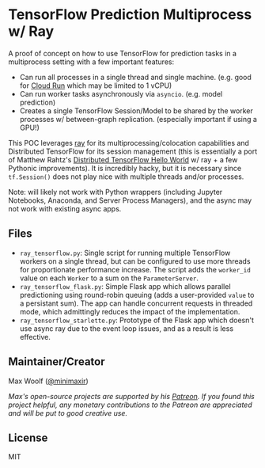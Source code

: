 # TensorFlow Prediction Multiprocess w/ Ray

A proof of concept on how to use TensorFlow for prediction tasks in a multiprocess setting with a few important features:

* Can run all processes in a single thread and single machine. (e.g. good for [Cloud Run](https://cloud.google.com/run/) which may be limited to 1 vCPU)
* Can run worker tasks asynchronously via `asyncio`. (e.g. model prediction)
* Creates a single TensorFlow Session/Model to be shared by the worker processes w/ between-graph replication. (especially important if using a GPU!)

This POC leverages [ray](https://github.com/ray-project/ray) for its multiprocessing/colocation capabilities and Distributed TensorFlow for its session management (this is essentially a port of Matthew Rahtz's [Distributed TensorFlow Hello World](https://github.com/mrahtz/distributed_tensorflow_gentle_introduction) w/ ray + a few Pythonic improvements). It is incredibly hacky, but it is necessary since `tf.Session()` does not play nice with multiple threads and/or processes.

Note: will likely not work with Python wrappers (including Jupyter Notebooks, Anaconda, and Server Process Managers), and the async may not work with existing async apps.

## Files

* `ray_tensorflow.py`: Single script for running multiple TensorFlow workers on a single thread, but can be configured to use more threads for proportionate performance increase. The script adds the `worker_id` value on each `Worker` to a sum on the `ParameterServer`.
* `ray_tensorflow_flask.py`: Simple Flask app which allows parallel predictioning using round-robin queuing (adds a user-provided `value` to a persistant sum). The app can handle concurrent requests in threaded mode, which admittingly reduces the impact of the implementation.
* `ray_tensorflow_starlette.py`: Prototype of the Flask app which doesn't use async ray due to the event loop issues, and as a result is less effective.

## Maintainer/Creator

Max Woolf ([@minimaxir](https://minimaxir.com))

*Max's open-source projects are supported by his [Patreon](https://www.patreon.com/minimaxir). If you found this project helpful, any monetary contributions to the Patreon are appreciated and will be put to good creative use.*

## License

MIT

